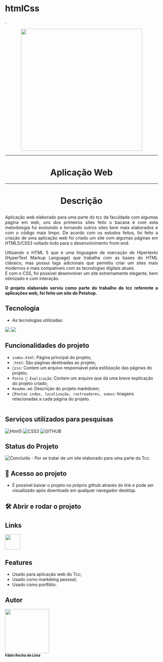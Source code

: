 # htmlCss
.
<p align="center"><img src="[[https://tse3.explicit.bing.net/th?id=OIP.tY1NyQm_SefbFPzfl3v_CQHaFs&pid=Api&P=0](https://www.div-ag.fct.unl.pt/sites/www.div-ag.fct.unl.pt/files/imagens/bloco_direita/bloco-direita-web1.png)](https://www.div-ag.fct.unl.pt/sites/www.div-ag.fct.unl.pt/files/imagens/bloco_direita/bloco-direita-web1.png)](https://tse3.mm.bing.net/th?id=OIP.LyD5_OpY7t_ToyBFU_0PJAHaDc&pid=Api&P=0)](https://www.educacaoformal.com.br/wp-content/uploads/2020/07/POSUNBF0457-Comunicacao-e-Tecnologia-Desenvolvimento-em-Aplicacoes-Web-420h-www.educacaoformal.com_.br_.png)" width="400px"/></p>
<hr>
 <h1 align="center">Aplicação Web</h1>
 <hr>

# <p align="center">Descrição</p>
<p align="justify">
Aplicação web elaborado para uma parte do tcc da faculdade com algumas página em web, uns dos primeiros sites feito o bacana é com esta metodologia fui evoluindo e tornando outros sites bem mais elaborados e com o código mais limpo. De acordo com os estudos feitos, foi feito a criação de uma aplicação web foi criado um site com algumas páginas em HTML5/CSS3 voltado todo para o desenvolvimento front-end.<br>
<p align="justify">
Utlizando o HTML 5 que é uma linguagem de marcação de Hipertexto (HyperText Markup Language) que trabalha com as bases do HTML clássico, mas possui tags adicionais que permitiu criar um sites mais modernos e mais compatíveis com as tecnologias digitais atuais.<br>
E com o CSS, foi possível desenvolver um site extremamente elegante, bem otimizado e com interação.
<p align="justify">

<p align="justify">
<b>O projeto elaborado serviu como parte do trabalho do tcc referente a aplicações web, foi feito um site de Petshop.</b>
</p>
 
 
## Tecnologia
 
* As tecnologias utilizadas:<br>
<p>
<img src="https://img.icons8.com/external-flaticons-lineal-color-flat-icons/64/000000/external-html-5-mobile-app-development-flaticons-lineal-color-flat-icons.png"/>
<img src="https://img.icons8.com/dusk/64/000000/css3.png"/>
</p>


 ## Funcionalidades do projeto

- `index.html`:  Página principal do projeto;
- `.html`:  São páginas destinadas ao projeto;
- `📁css`: Contem um arquivo responsável pela estilização das páginas do projeto;
- `Pasta 📁 Explicação`:  Contem um arquivo que dá uma breve explicação do projeto criado;
- `Readme.md`:  Descrição do projeto markdown;
- `📁Pastas index, localização, rastreadores, somos`:  Imagens relacionadas a cada página do projeto. <br><br>

## Serviços utilizados para pesquisas
 
 ![Html5](https://img.shields.io/badge/-HTML5-red?logo=HTML5&logoColor=white&style=for-the-badge)
 ![CSS3](https://img.shields.io/badge/-CSS3-02569g?logo=CSS3&logoColor=white&style=for-the-badge)
 ![GITHUB](https://img.shields.io/badge/-github-blue?logo=github&logoColor=white&&style=for-the-badge)
 <br>
## Status do Projeto
<p align="center">

![Concluído](https://img.shields.io/badge/-Concluído-red?logo=&logoColor=white&&style=static) - Por se tratar de um site elaborado para uma parte do Tcc.</p>


 
## 📁 Acesso ao projeto

- É possível baixar o projeto no próprio github através do link e pode ser visualizado após downloads em qualquer navegador desktop.


## 🛠️ Abrir e rodar o projeto
## Links

<p justify-items="center">
 <a href="https://github.com/fabio-0611/HTML/">
 <img src="https://cdn.icon-icons.com/icons2/2351/PNG/512/logo_github_icon_143196.png" width="50px"></a>
</P>

## Features
 
  - Usado para aplicação web do Tcc;
  - Usado como marketing pessoal;
  - Usado como portfólio.<br>
 
 
 ## Autor
 
 [<img src="https://avatars.githubusercontent.com/u/63213686?s=400&u=e24b998ffba407947eece8ca64b3c1230047f515&v=4" width="145px"><br><sub align="center" ><b color="white">Fábio Rocha de Lima</b></sub>](https://github.com/fabio-0611) 

